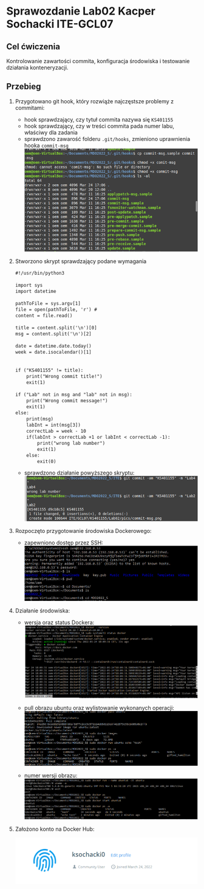 # Sprawozdanie Lab02 Kacper Sochacki ITE-GCL07

## Cel ćwiczenia
Kontrolowanie zawartości commita, konfiguracja środowiska i testowanie działania konteneryzacji.

## Przebieg

1. Przygotowano git hook, który rozwiąże najczęstsze problemy z commitami:
    - hook sprawdzający, czy tytuł commita nazywa się ```KS401155```
    - hook sprawdzający, czy w treści commita pada numer labu, właściwy dla zadania
    - sprawdzono zawarość folderu ```.git/hooks```, zmieniono uprawnienia hooka ```commit-msg```
    ![Screenshot](pics/edit_commit.png)

2. Stworzono skrypt sprawdzający podane wymagania
    ```
    #!/usr/bin/python3

	import sys
	import datetime

	pathToFile = sys.argv[1]
	file = open(pathToFile, 'r') # 
	content = file.read()

	title = content.split('\n')[0]
	msg = content.split('\n')[2]

	date = datetime.date.today()
	week = date.isocalendar()[1]


	if ("KS401155" != title):
		print("Wrong commit title!")
		exit(1)

	if ("Lab" not in msg and "lab" not in msg):
		print("Wrong commit message!")
		exit(1)
	else:
		print(msg)
		labInt = int(msg[3])
		correctLab = week - 10
		if(labInt > correctLab +1 or labInt < correctLab -1):
			print("wrong lab number")
			exit(1)
		else:
			exit(0)  
    ```
    - sprawdzono działanie powyższego skryptu:
    ![test_commit](pics/skrypt.png)
3. Rozpoczęto przygotowanie środowiska Dockerowego:
    - zapewniono dostęp przez SSH:
    ![ssh](pics/ssh.png)
    
4. Działanie środowiska:
    - wersja oraz status Dockera:
    ![docker](pics/docker1.png)

    - pull obrazu ubuntu oraz wylistowanie wykonanych operacji:
    ![pull_ubuntu](pics/docker2.png)

    - numer wersji obrazu:
    ![wersja](pics/docker3.png)

5. Założono konto na Docker Hub:

    ![dockerhub](pics/docker4.png)
